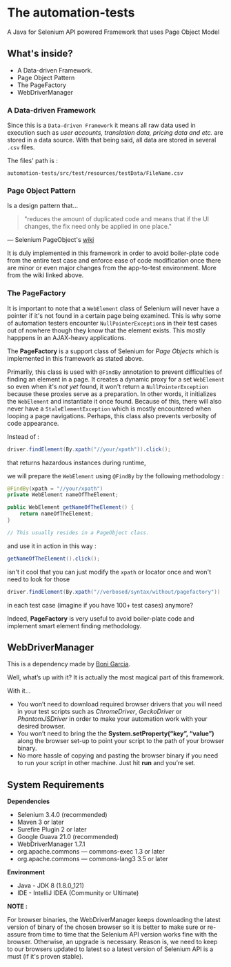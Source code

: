 # The automation-tests

A Java for Selenium API powered Framework that uses Page Object Model 


## What's inside?

* A Data-driven Framework.
* Page Object Pattern
* The PageFactory
* WebDriverManager

### A Data-driven Framework

Since this is a `Data-driven Framework` it means all raw data used in execution such as _user accounts, translation data, pricing data and etc._ are stored in a data source. With that being said, all data are stored in several `.csv` files.

The files' path is : 
```
automation-tests/src/test/resources/testData/FileName.csv
```

### Page Object Pattern
Is a design pattern that...
> "reduces the amount of duplicated code and means that if the UI changes, the fix need only be applied in one place."

— Selenium PageObject's [wiki](https://github.com/SeleniumHQ/selenium/wiki/PageObjects#page-objects)

It is duly implemented in this framework in order to avoid boiler-plate code from the entire test case and enforce ease of code modification once there are minor or even major changes from the app-to-test environment. More from the wiki linked above.

### The PageFactory
It is important to note that a `WebElement` class of Selenium will never have a pointer if it's not found in a certain page being examined. This is why some of automation testers encounter `NullPointerException`s in their test cases out of nowhere though they know that the element exists. This mostly happpens in an AJAX-heavy applications.

The **PageFactory** is a support class of Selenium for *Page Objects* which is implemented in this framework as stated above.

Primarily, this class is used with `@FindBy` annotation to prevent difficulties of finding an element in a page. It creates a dynamic proxy for a set `WebElement` so even when it's *not yet* found, it won't return a `NullPointerException` because these proxies serve as a preparation. In other words, it initializes the `WebElement` and instantiate it once found. Because of this, there will also never have a `StaleElementException` which is mostly encountered when looping a page navigations. Perhaps, this class also prevents verbosity of code appearance.

Instead of :

```java
driver.findElement(By.xpath("//your/xpath")).click();
```
that returns hazardous instances during runtime,

we will prepare the `WebElement` using `@FindBy` by the following methodology :

```java
@FindBy(xpath = "//your/xpath")
private WebElement nameOfTheElement;

public WebElement getNameOfTheElement() {
	return nameOfTheElement;
}

// This usually resides in a PageObject class.
```
and use it in action in this way :

```java
getNameOfTheElement().click();
```
isn't it cool that you can just modify the `xpath` or locator once and won't need to look for those
```java
driver.findElement(By.xpath("//verbosed/syntax/without/pagefactory"))
``` 
in each test case (imagine if you have 100+ test cases) anymore?

Indeed, **PageFactory** is very useful to avoid boiler-plate code and implement smart element finding methodology.

## WebDriverManager
This is a dependency made by [Boni Garcia](http://bonigarcia.github.io/).

Well, what’s up with it? It is actually the most magical part of this framework.

With it...
* You won’t need to download required browser drivers that you will need in your test scripts such as _ChromeDriver_, _GeckoDriver_ or _PhantomJSDriver_ in order to make your automation work with your desired browser.
* You won’t need to bring the the **System.setProperty(“key”, “value”)** along the browser set-up to point your script to the path of your browser binary.
* No more hassle of copying and pasting the browser binary if you need to run your script in other machine. Just hit **run** and you’re set.

## System Requirements
**Dependencies**
* Selenium 3.4.0 (recommended)
* Maven 3 or later
* Surefire Plugin 2 or later
* Google Guava 21.0 (recommended)
* WebDriverManager 1.7.1
* org.apache.commons — commons-exec 1.3 or later
* org.apache.commons — commons-lang3 3.5 or later

**Environment**
* Java - JDK 8 (1.8.0_121)
* IDE - IntelliJ IDEA (Community or Ultimate)

**NOTE :**

For browser binaries, the WebDriverManager keeps downloading the latest version of binary of the chosen browser so it is better to make sure or re-assure from time to time that the Selenium API version works fine with the browser. Otherwise, an upgrade is necessary. Reason is, we need to keep to our browsers updated to latest so a latest version of Selenium API is a must (if it's proven stable).

